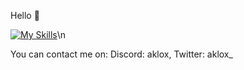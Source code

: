 Hello 👀

[![My Skills](https://skillicons.dev/icons?i=lua,js,typescript)](https://skillicons.dev)\n

You can contact me on:
Discord: aklox, Twitter: aklox_
